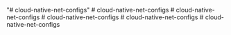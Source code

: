"# cloud-native-net-configs" 
#   c l o u d - n a t i v e - n e t - c o n f i g s  
 # cloud-native-net-configs
#   c l o u d - n a t i v e - n e t - c o n f i g s  
 #   c l o u d - n a t i v e - n e t - c o n f i g s  
 #   c l o u d - n a t i v e - n e t - c o n f i g s  
 